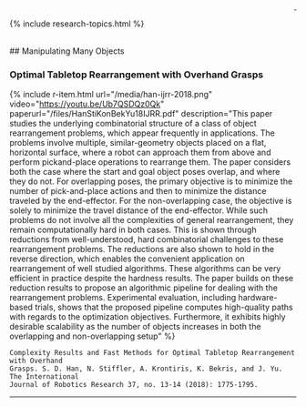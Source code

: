 <div style="text-align: right">
  <a href="https://scholar.google.com/citations?user=jkRa2LEAAAAJ&hl=en"><span style="color:blue">&nbsp;</span></a>
</div>

{% include research-topics.html %} 

<br />
## Manipulating Many Objects

### Optimal Tabletop Rearrangement with Overhand Grasps

{% include r-item.html 
   url="/media/han-ijrr-2018.png" 
   video="https://youtu.be/Ub7QSDQz0Qk" 
   paperurl="/files/HanStiKonBekYu18IJRR.pdf" 
   description="This paper studies the underlying combinatorial structure of a class of object rearrangement problems, which appear frequently in applications. The problems involve multiple, similar-geometry objects placed on a flat, horizontal surface, where a robot can approach them from above and perform pickand-place operations to rearrange them. The paper considers both the case where the start and goal object poses overlap, and where they do not. For overlapping poses, the primary objective is to minimize the number of pick-and-place actions and then to minimize the distance traveled by the end-effector. For the non-overlapping case, the objective is solely to minimize the travel distance of the end-effector. While such problems do not involve all the complexities of general rearrangement, they remain computationally hard in both cases. This is shown through reductions from well-understood, hard combinatorial challenges to these rearrangement problems. The reductions are also shown to hold in the reverse direction, which enables the convenient application on rearrangement of well studied algorithms. These algorithms can be very efficient in practice despite the hardness results. The paper builds on these reduction results to propose an algorithmic pipeline for dealing with the rearrangement problems. Experimental evaluation, including hardware-based trials, shows that the proposed pipeline computes high-quality paths with regards to the optimization objectives. Furthermore, it exhibits highly desirable scalability as the number of objects increases in both the overlapping and non-overlapping setup" %}

```
Complexity Results and Fast Methods for Optimal Tabletop Rearrangement with Overhand 
Grasps. S. D. Han, N. Stiffler, A. Krontiris, K. Bekris, and J. Yu. The International 
Journal of Robotics Research 37, no. 13-14 (2018): 1775-1795.
```

<hr />


